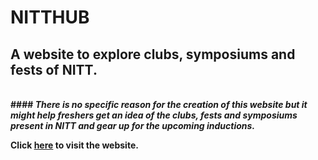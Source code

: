 # <b>NITTHUB

## A website to explore clubs, symposiums and fests of NITT.

<br>
#### <i>There is no specific reason for the creation of this website but it might help freshers get an idea of the clubs, fests and symposiums present in NITT and gear up for the upcoming inductions.</i>

<br>

Click [here](https://cutt.ly/EAuU07X) to visit the website.
